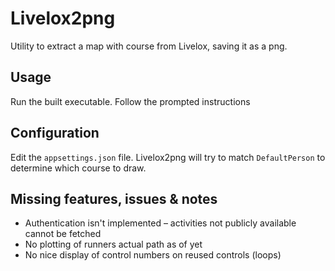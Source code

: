 # Livelox2png
Utility to extract a map with course from Livelox, saving it as a png.

## Usage
Run the built executable. Follow the prompted instructions

## Configuration
Edit the `appsettings.json` file. Livelox2png will try to match `DefaultPerson` to determine which course to draw.

## Missing features, issues & notes
* Authentication isn't implemented – activities not publicly available cannot be fetched
* No plotting of runners actual path as of yet
* No nice display of control numbers on reused controls (loops)